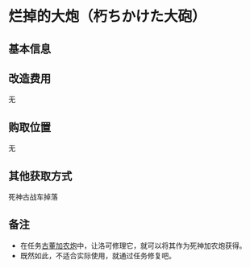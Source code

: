 # 烂掉的大炮（朽ちかけた大砲）

## 基本信息

## 改造费用
无
## 购取位置
无
## 其他获取方式
死神古战车掉落
## 备注
- 在任务[古董加农炮](../支线任务/古董加农炮.md)中，让洛可修理它，就可以将其作为死神加农炮获得。
- 既然如此，不适合实际使用，就通过任务修复吧。